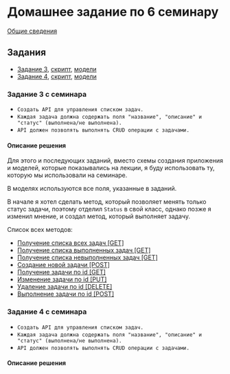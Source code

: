 # Домашнее задание по 6 семинару

[Общие сведения](../)

## Задания

- [Задание 3](#задание-3-с-семинара), [скрипт](./task_3.py), [модели](./models_3.py)
- [Задание 4](#задание-4-с-семинара), [скрипт](./task_4.py), [модели](./models_4.py)

### Задание 3 с семинара

- `Создать API для управления списком задач.`
- `Каждая задача должна содержать поля "название",
"описание" и "статус" (выполнена/не выполнена).`
- `API должен позволять выполнять CRUD операции с задачами.`

#### Описание решения

Для этого и последующих заданий, вместо схемы создания приложения и моделей, которые показывались на лекции, я буду использовать ту, которую мы использовали на семинаре.

В моделях используются все поля, указанные в заданий.

В начале я хотел сделать метод, который позволяет менять только статус задачи, поэтому отделил `Status` в свой класс, однако позже я изменил мнение, и создал метод, который выполняет задачу.

Список всех методов:

- [Получение списка всех задач \[GET\]](./task_3.py#L30-L34)
- [Получение списка выполненных задач \[GET\]](./task_3.py#L37-L41)
- [Получение списка невыполненных задач \[GET\]](./task_3.py#L44-L48)
- [Создание новой задачи \[POST\]](./task_3.py#L52-L57)
- [Получение задачи по id \[GET\]](./task_3.py#L60-L64)
- [Изменение задачи по id \[PUT\]](./task_3.py#L67-L74)
- [Удаление задачи по id \[DELETE\]](./task_3.py#L77-L86)
- [Выполнение задачи по id \[POST\]](./task_3.py#L90-L97)

### Задание 4 с семинара

- `Создать API для управления списком задач.`
- `Каждая задача должна содержать поля "название",
"описание" и "статус" (выполнена/не выполнена).`
- `API должен позволять выполнять CRUD операции с задачами.`

#### Описание решения


